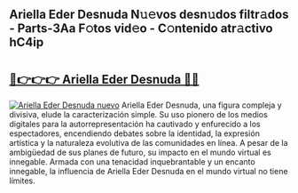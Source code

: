 ## Ariella Eder Desnuda N𝚞𝚎vos desn𝚞dos filtr𝚊dos - Parts-3Aa F𝚘tos vid𝚎o - C𝚘ntenido atr𝚊ctivo hC4ip

# <h2><a href="http://mbc1ba.tromn.icu/?c=Ariella+Eder+Desnuda">🔗👉👉👉 Ariella Eder Desnuda 🔗🔗</a></h2>

[![Ariella Eder Desnuda nuevo](https://i.imgur.com/pEAQMta.gif)](http://mbc1ba.tromn.icu/?c=Ariella+Eder+Desnuda)
Ariella Eder Desnuda, una figura compleja y divisiva, elude la caracterización simple. Su uso pionero de los medios digitales para la autorrepresentación ha cautivado y enfurecido a los espectadores, encendiendo debates sobre la identidad, la expresión artística y la naturaleza evolutiva de las comunidades en línea. A pesar de la ambigüedad de sus planes de futuro, su impacto en el mundo virtual es innegable. Armada con una tenacidad inquebrantable y un encanto innegable, la influencia de Ariella Eder Desnuda en el mundo virtual no tiene límites.
